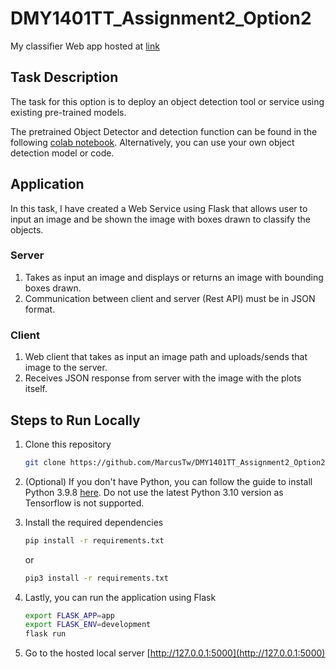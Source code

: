 # DMY1401TT_Assignment2_Option2

My classifier Web app hosted at [link](https://flaskapp-m4jbzqtwiq-uc.a.run.app/)
## Task Description
The task for this option is to deploy an object detection tool or service using existing pre-trained models.

The pretrained Object Detector and detection function can be found in the following [colab notebook](https://colab.research.google.com/github/tensorflow/hub/blob/master/examples/colab/object_detection.ipynb). Alternatively, you can use your own object detection model or code.

## Application
In this task, I have created a Web Service using Flask that allows user to input an image and be shown the image with boxes drawn to classify the objects.

### Server
1. Takes as input an image and displays or returns an image with bounding boxes drawn.
2. Communication between client and server (Rest API) must be in JSON format.

### Client
1. Web client that takes as input an image path and uploads/sends that image to the server.
2. Receives JSON response from server with the image with the plots itself.


## Steps to Run Locally
1. Clone this repository
    ```sh
    git clone https://github.com/MarcusTw/DMY1401TT_Assignment2_Option2.git
    ```
2. (Optional) If you don't have Python, you can follow the guide to install Python 3.9.8 [here](https://www.python.org/downloads/release/python-398/). Do not use the latest Python 3.10 version as Tensorflow is not supported.

3. Install the required dependencies
    ```sh
    pip install -r requirements.txt
    ```
    or
    ```sh
    pip3 install -r requirements.txt
    ```
4. Lastly, you can run the application using Flask
    ```sh
    export FLASK_APP=app
    export FLASK_ENV=development
    flask run
    ```
5. Go to the hosted local server [http://127.0.0.1:5000](http://127.0.0.1:5000)